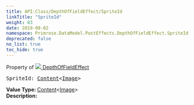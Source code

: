 ```yaml
---
title: API:Class/DepthOfFieldEffect/SpriteId
linkTitle: "SpriteId"
weight: 83
date: 2019-08-02
namespace: Primrose.DataModel.PostEffects.DepthOfFieldEffect.SpriteId
deprecated: false
no_list: true
toc_hide: true
---
```

Property of <a href="/docs/api-reference/Class/DepthOfFieldEffect"><img src="/icons/silk/posteffect.png"/>&nbsp;DepthOfFieldEffect</a>
<pre class="method-declaration">
SpriteId: <a class="type" href="/docs/api-reference/Misc/Content">Content</a><<a class="type" href="/docs/api-reference/Asset/Image">Image</a>></pre>
<b>Value Type: </b>
<a class="type" href="/docs/api-reference/Misc/Content">Content</a><<a class="type" href="/docs/api-reference/Asset/Image">Image</a>>
<br/>
<b>Description: </b>